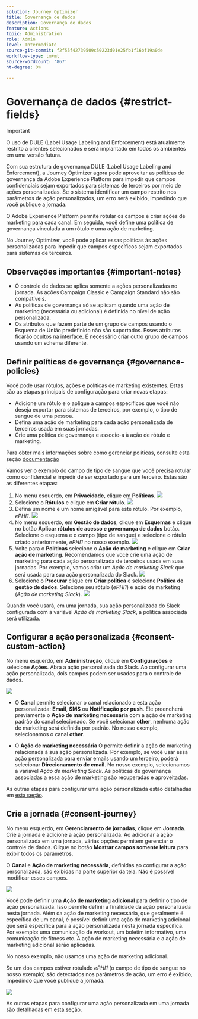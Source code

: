 ```yaml
---
solution: Journey Optimizer
title: Governança de dados
description: Governança de dados
feature: Actions
topic: Administration
role: Admin
level: Intermediate
source-git-commit: f2f55f42739509c50223d01e25fb1f16bf19a0de
workflow-type: tm+mt
source-wordcount: '867'
ht-degree: 0%

---
```


# Governança de dados {#restrict-fields}


>[!IMPORTANT]
>
>O uso de DULE (Label Usage Labeling and Enforcement) está atualmente restrito a clientes selecionados e será implantado em todos os ambientes em uma versão futura.

Com sua estrutura de governança DULE (Label Usage Labeling and Enforcement), a Journey Optimizer agora pode aproveitar as políticas de governança da Adobe Experience Platform para impedir que campos confidenciais sejam exportados para sistemas de terceiros por meio de ações personalizadas. Se o sistema identificar um campo restrito nos parâmetros de ação personalizados, um erro será exibido, impedindo que você publique a jornada.

O Adobe Experience Platform permite rotular os campos e criar ações de marketing para cada canal. Em seguida, você define uma política de governança vinculada a um rótulo e uma ação de marketing.

No Journey Optimizer, você pode aplicar essas políticas às ações personalizadas para impedir que campos específicos sejam exportados para sistemas de terceiros.

## Observações importantes {#important-notes}

* O controle de dados se aplica somente a ações personalizadas no jornada. As ações Campaign Classic e Campaign Standard não são compatíveis.
* As políticas de governança só se aplicam quando uma ação de marketing (necessária ou adicional) é definida no nível de ação personalizada.
* Os atributos que fazem parte de um grupo de campos usando o Esquema de União predefinido não são suportados. Esses atributos ficarão ocultos na interface. É necessário criar outro grupo de campos usando um schema diferente.

## Definir políticas de governança {#governance-policies}

Você pode usar rótulos, ações e políticas de marketing existentes. Estas são as etapas principais de configuração para criar novas etapas:

* Adicione um rótulo e o aplique a campos específicos que você não deseja exportar para sistemas de terceiros, por exemplo, o tipo de sangue de uma pessoa.
* Defina uma ação de marketing para cada ação personalizada de terceiros usada em suas jornadas.
* Crie uma política de governança e associe-a à ação de rótulo e marketing.

Para obter mais informações sobre como gerenciar políticas, consulte esta seção [documentação](https://experienceleague.adobe.com/docs/experience-platform/data-governance/policies/user-guide.html?lang=en#consent-policy)

Vamos ver o exemplo do campo de tipo de sangue que você precisa rotular como confidencial e impedir de ser exportado para um terceiro. Estas são as diferentes etapas:

1. No menu esquerdo, em **Privacidade**, clique em **Políticas**.
   ![](assets/action-privacy0.png)
1. Selecione o **Rótulos** e clique em **Criar rótulo**.
   ![](assets/action-privacy1.png)
1. Defina um nome e um nome amigável para este rótulo. Por exemplo, _ePHI1_.
   ![](assets/action-privacy2.png)
1. No menu esquerdo, em **Gestão de dados**, clique em **Esquemas** e clique no botão **Aplicar rótulos de acesso e governança de dados** botão. Selecione o esquema e o campo (tipo de sangue) e selecione o rótulo criado anteriormente, _ePHI1_ no nosso exemplo.
   ![](assets/action-privacy3.png)
1. Volte para o **Políticas** selecione o **Ação de marketing** e clique em **Criar ação de marketing**. Recomendamos que você crie uma ação de marketing para cada ação personalizada de terceiros usada em suas jornadas. Por exemplo, vamos criar um _Ação de marketing Slack_ que será usada para sua ação personalizada do Slack.
   ![](assets/action-privacy4.png)
1. Selecione o **Procurar** clique em **Criar política** e selecione **Política de gestão de dados**. Selecione seu rótulo (_ePHI1_) e ação de marketing (_Ação de marketing Slack_).
   ![](assets/action-privacy5.png)

Quando você usará, em uma jornada, sua ação personalizada do Slack configurada com a variável _Ação de marketing Slack_, a política associada será utilizada.

## Configurar a ação personalizada {#consent-custom-action}

No menu esquerdo, em **Administração**, clique em **Configurações** e selecione **Ações**. Abra a ação personalizada do Slack. Ao configurar uma ação personalizada, dois campos podem ser usados para o controle de dados.

![](assets/action-privacy6.png)

* O **Canal** permite selecionar o canal relacionado a esta ação personalizada: **Email**, **SMS** ou **Notificação por push**. Ele preencherá previamente o **Ação de marketing necessária** com a ação de marketing padrão do canal selecionado. Se você selecionar **other**, nenhuma ação de marketing será definida por padrão. No nosso exemplo, selecionamos o canal **other**.

* O **Ação de marketing necessária** O permite definir a ação de marketing relacionada à sua ação personalizada. Por exemplo, se você usar essa ação personalizada para enviar emails usando um terceiro, poderá selecionar **Direcionamento de email**. No nosso exemplo, selecionamos a variável _Ação de marketing Slack_. As políticas de governança associadas a essa ação de marketing são recuperadas e aproveitadas.

As outras etapas para configurar uma ação personalizada estão detalhadas em [esta seção](../action/about-custom-action-configuration.md#consent-management).

## Crie a jornada {#consent-journey}

No menu esquerdo, em **Gerenciamento de jornadas**, clique em **Jornada**. Crie a jornada e adicione a ação personalizada.  Ao adicionar a ação personalizada em uma jornada, várias opções permitem gerenciar o controle de dados. Clique no botão **Mostrar campos somente leitura** para exibir todos os parâmetros.

O **Canal** e **Ação de marketing necessária**, definidas ao configurar a ação personalizada, são exibidas na parte superior da tela. Não é possível modificar esses campos.

![](assets/action-privacy7.png)

Você pode definir uma **Ação de marketing adicional** para definir o tipo de ação personalizada. Isso permite definir a finalidade da ação personalizada nesta jornada. Além da ação de marketing necessária, que geralmente é específica de um canal, é possível definir uma ação de marketing adicional que será específica para a ação personalizada nesta jornada específica. Por exemplo: uma comunicação de workout, um boletim informativo, uma comunicação de fitness etc. A ação de marketing necessária e a ação de marketing adicional serão aplicadas.

No nosso exemplo, não usamos uma ação de marketing adicional.

Se um dos campos estiver rotulado _ePHI1_ (o campo de tipo de sangue no nosso exemplo) são detectados nos parâmetros de ação, um erro é exibido, impedindo que você publique a jornada.

![](assets/action-privacy8.png)

As outras etapas para configurar uma ação personalizada em uma jornada são detalhadas em [esta seção](../building-journeys/using-custom-actions.md).
